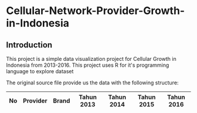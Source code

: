 # Cellular-Network-Provider-Growth-in-Indonesia

## Introduction
This project is a simple data visualization project for Cellular Growth in Indonesia from 2013-2016.
This project uses R for it's programming language to explore dataset

The original source file provide us the data with the following structure:

No | Provider | Brand | Tahun 2013 | Tahun 2014 | Tahun 2015 | Tahun 2016 |
---|----------|-------|------------|------------|------------|------------|
